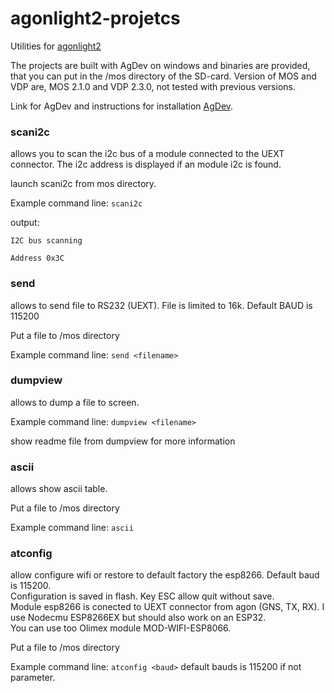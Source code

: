 # agonlight2-projetcs
Utilities for [agonlight2](https://www.olimex.com/Products/Retro-Computers/AgonLight2/open-source-hardware)

The projects are built with AgDev on windows and binaries are provided, that you can put in the /mos directory of the SD-card. Version of MOS and VDP are, MOS 2.1.0 and VDP 2.3.0, not tested with previous versions.

Link for AgDev and instructions for installation [AgDev](https://github.com/pcawte/AgDev).


### scani2c
allows you to scan the i2c bus of a module connected to the UEXT connector. The i2c address is displayed if an module i2c is found.

launch scani2c from mos directory.

Example command line: `scani2c`

output:

`I2C bus scanning`

`Address 0x3C`


### send
allows to send file to RS232 (UEXT). File is limited to 16k. Default BAUD is 115200

Put a file to /mos directory

Example command line: `send <filename>`

### dumpview
allows to dump a file to screen.

Example command line: `dumpview <filename>`

show readme file from dumpview for more information

### ascii
allows show ascii table.

Put a file to /mos directory

Example command line: `ascii`

### atconfig

allow configure wifi or restore to default factory the esp8266. Default baud is 115200.  
Configuration is saved in flash. Key ESC allow quit without save.  
Module esp8266 is conected to UEXT connector from agon (GNS, TX, RX). I use Nodecmu ESP8266EX but should also work on an ESP32.  
You can use too Olimex module MOD-WIFI-ESP8066.

Put a file to /mos directory

Example command line: `atconfig <baud>` default bauds is 115200 if not parameter.
